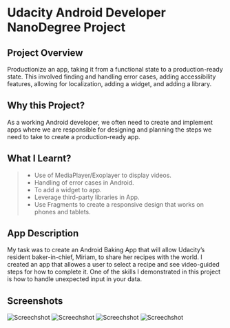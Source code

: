 Udacity Android Developer NanoDegree Project
==================

Project Overview
-------------
Productionize an app, taking it from a functional state to a production-ready state. This involved finding and handling error cases, adding accessibility features, allowing for localization, adding a widget, and adding a library.

Why this Project?
-------------
As a working Android developer, we often need to create and implement apps where we are responsible for designing and planning the steps we need to take to create a production-ready app.

What I Learnt?
-------------
> - Use of MediaPlayer/Exoplayer to display videos.
> - Handling of error cases in Android.
> - To add a widget to app.
> - Leverage third-party libraries in App.
> - Use Fragments to create a responsive design that works on phones and tablets.

App Description
-------------
My task was to create an Android Baking App that will allow Udacity’s resident baker-in-chief, Miriam, to share her recipes with the world. I created an app that allowes a user to select a recipe and see video-guided steps for how to complete it.
One of the skills I demonstrated in this project is how to handle unexpected input in your data.

Screenshots
-------------
![Screechshot](https://user-images.githubusercontent.com/7512994/28751911-14b8ef22-7531-11e7-9626-2b41263b1fe0.png)
![Screechshot](https://user-images.githubusercontent.com/7512994/28751910-14b8a544-7531-11e7-8989-c44a29083652.png)
![Screechshot](https://user-images.githubusercontent.com/7512994/28751913-14bc0c2a-7531-11e7-865c-73e42b66494b.png)
![Screechshot](https://user-images.githubusercontent.com/7512994/28751914-14bdca56-7531-11e7-8b1d-7abd0a61aab6.png)

